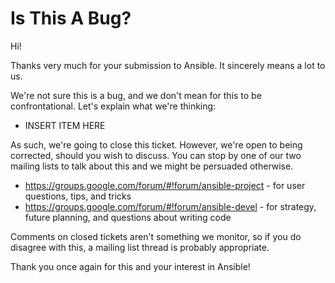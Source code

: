 Is This A Bug?
==============

Hi!

Thanks very much for your submission to Ansible.  It sincerely means a lot to us.

We're not sure this is a bug, and we don't mean for this to be confrontational.  Let's explain what we're thinking:

   * INSERT ITEM HERE

As such, we're going to close this ticket.  However, we're open to being corrected, should you wish to discuss.  You can stop by one of our two mailing lists 
to talk about this and we might be persuaded otherwise.
   
   * https://groups.google.com/forum/#!forum/ansible-project - for user questions, tips, and tricks
   * https://groups.google.com/forum/#!forum/ansible-devel - for strategy, future planning, and questions about writing code

Comments on closed tickets aren't something we monitor, so if you do disagree with this, a mailing list thread is probably appropriate.

Thank you once again for this and your interest in Ansible!

